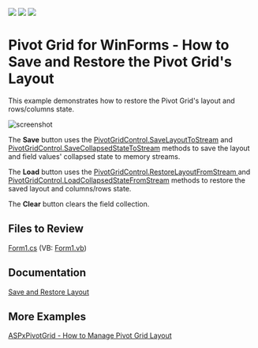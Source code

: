 <!-- default badges list -->
![](https://img.shields.io/endpoint?url=https://codecentral.devexpress.com/api/v1/VersionRange/128582478/21.2.3%2B)
[![](https://img.shields.io/badge/Open_in_DevExpress_Support_Center-FF7200?style=flat-square&logo=DevExpress&logoColor=white)](https://supportcenter.devexpress.com/ticket/details/E20014)
[![](https://img.shields.io/badge/📖_How_to_use_DevExpress_Examples-e9f6fc?style=flat-square)](https://docs.devexpress.com/GeneralInformation/403183)
<!-- default badges end -->

# Pivot Grid for WinForms - How to Save and Restore the Pivot Grid's Layout

This example demonstrates how to restore the Pivot Grid's layout and rows/columns state.

![screenshot](./images/screenshot.png)

The **Save** button uses the [PivotGridControl.SaveLayoutToStream](https://docs.devexpress.com/WindowsForms/DevExpress.XtraPivotGrid.PivotGridControl.SaveLayoutToStream.overloads) and [PivotGridControl.SaveCollapsedStateToStream](https://docs.devexpress.com/WindowsForms/DevExpress.XtraPivotGrid.PivotGridControl.SaveCollapsedStateToStream(System.IO.Stream)) methods to save the layout and field values' collapsed state to memory streams.

The **Load** button uses the [PivotGridControl.RestoreLayoutFromStream ](https://docs.devexpress.com/WindowsForms/DevExpress.XtraPivotGrid.PivotGridControl.RestoreLayoutFromStream.overloads) and [PivotGridControl.LoadCollapsedStateFromStream](https://docs.devexpress.com/WindowsForms/DevExpress.XtraPivotGrid.PivotGridControl.LoadCollapsedStateFromStream(System.IO.Stream)) methods to restore the saved layout and columns/rows state.

The **Clear** button clears the field collection.

## Files to Review

[Form1.cs](./CS/XtraPivotGrid_RestoreLayoutExample/Form1.cs) (VB: [Form1.vb](./VB/XtraPivotGrid_RestoreLayoutExample/Form1.vb))

## Documentation

[Save and Restore Layout](https://docs.devexpress.com/WindowsForms/1806/controls-and-libraries/pivot-grid/layout/save-and-restore-layout)

## More Examples

[ASPxPivotGrid - How to Manage Pivot Grid Layout](https://github.com/DevExpress-Examples/aspxpivotgrid-layout-upgrade-event)
